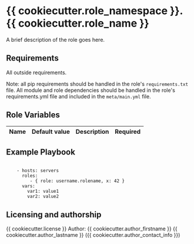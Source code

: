 # {{ cookiecutter.role_namespace }}.{{ cookiecutter.role_name }}

A brief description of the role goes here.

## Requirements

All outside requirements.

Note: all pip requirements should be handled in the role's `requirements.txt` file.
All module and role dependencies should be handled in the role's requirements.yml file and included in the `meta/main.yml` file.

## Role Variables

| Name | Default value | Description | Required |
|------|---------------|-------------|:--------:|


## Example Playbook
```

    - hosts: servers
      roles:
         - { role: username.rolename, x: 42 }
      vars:
        var1: value1
        var2: value2
```

## Licensing and authorship

{{ cookiecutter.license }}
Author: {{ cookiecutter.author_firstname }} {{ cookiecutter.author_lastname }} ({{ cookiecutter.author_contact_info }})
